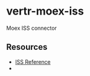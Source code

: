 # vertr-moex-iss

Moex ISS connector

## Resources

- [ISS Reference](https://iss.moex.com/iss/reference)
- 
